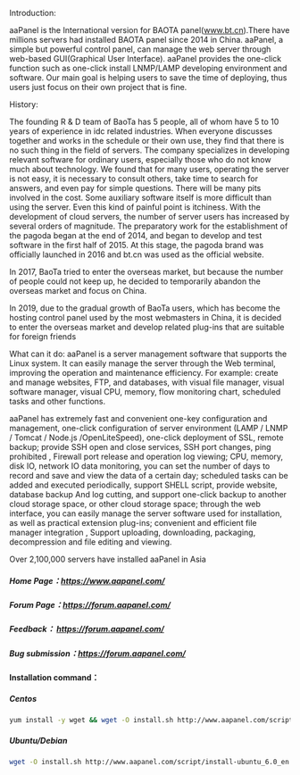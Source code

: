 Introduction:

aaPanel is the International version for BAOTA panel(www.bt.cn).There have millions servers had installed BAOTA panel since 2014 in China.
aaPanel, a simple but powerful control panel, can manage the web server through web-based GUI(Graphical User Interface).
aaPanel provides the one-click function such as one-click install LNMP/LAMP developing environment and software.
Our main goal is helping users to save the time of deploying, thus users just focus on their own project that is fine.

History:

The founding R & D team of BaoTa has 5 people, all of whom have 5 to 10 years of experience in idc related industries. When everyone discusses together and works in the schedule or their own use, they find that there is no such thing in the field of servers. The company specializes in developing relevant software for ordinary users, especially those who do not know much about technology. We found that for many users, operating the server is not easy, it is necessary to consult others, take time to search for answers, and even pay for simple questions. There will be many pits involved in the cost. Some auxiliary software itself is more difficult than using the server. Even this kind of painful point is itchiness. With the development of cloud servers, the number of server users has increased by several orders of magnitude. The preparatory work for the establishment of the pagoda began at the end of 2014, and began to develop and test software in the first half of 2015. At this stage, the pagoda brand was officially launched in 2016 and bt.cn was used as the official website.

In 2017, BaoTa tried to enter the overseas market, but because the number of people could not keep up, he decided to temporarily abandon the overseas market and focus on China.

In 2019, due to the gradual growth of BaoTa users, which has become the hosting control panel used by the most webmasters in China, it is decided to enter the overseas market and develop related plug-ins that are suitable for foreign friends

What can it do:
aaPanel is a server management software that supports the Linux system. It can easily manage the server through the Web terminal, improving the operation and maintenance efficiency. For example: create and manage websites, FTP, and databases, with visual file manager, visual software manager, visual CPU, memory, flow monitoring chart, scheduled tasks and other functions.

aaPanel has extremely fast and convenient one-key configuration and management, one-click configuration of server environment (LAMP / LNMP / Tomcat / Node.js /OpenLiteSpeed), one-click deployment of SSL, remote backup; provide SSH open and close services, SSH port changes, ping prohibited , Firewall port release and operation log viewing; CPU, memory, disk IO, network IO data monitoring, you can set the number of days to record and save and view the data of a certain day; scheduled tasks can be added and executed periodically, support SHELL script, provide website, database backup And log cutting, and support one-click backup to another cloud storage space, or other cloud storage space; through the web interface, you can easily manage the server software used for installation, as well as practical extension plug-ins; convenient and efficient file manager integration , Support uploading, downloading, packaging, decompression and file editing and viewing.



Over 2,100,000 servers have installed aaPanel in Asia


##### Home Page：https://www.aapanel.com/
##### Forum Page：https://forum.aapanel.com/
##### Feedback： https://forum.aapanel.com/
##### Bug submission：https://forum.aapanel.com/

#### Installation command：
##### Centos
```bash
yum install -y wget && wget -O install.sh http://www.aapanel.com/script/install_6.0_en.sh && bash install.sh
```
##### Ubuntu/Debian
```bash
wget -O install.sh http://www.aapanel.com/script/install-ubuntu_6.0_en.sh && sudo bash install.sh
```
